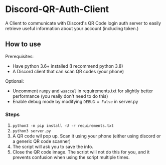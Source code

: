 # Discord-QR-Auth-Client
A Client to communicate with Discord's QR Code login auth server
to easily retrieve useful information about your account
(including token.)

## How to use
Prerequisites:
* Have python 3.6+ installed (I recommend python 3.8)
* A Discord client that can scan QR codes (your phone)

Optional:
* Uncomment `numpy` and `wsaccel` in requirements.txt for slightly better performance (you really don't need to do this)
* Enable debug mode by modifying `DEBUG = False` in server.py

### Steps
1. `python3 -m pip install -U -r requirements.txt`
2. `python3 server.py`
3. A QR code wil pop up. Scan it using your phone
(either using discord or a generic QR code scanner)
4. The script will ask you to save the info.
5. Close the QR code image. The script will not do this for you,
and it prevents confusion when using the script multiple times.